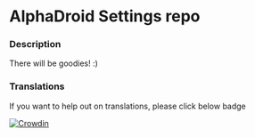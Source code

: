 # AlphaDroid Settings repo #

### Description ###
There will be goodies! :)

### Translations ###
If you want to help out on translations, please click below badge

[![Crowdin](https://d322cqt584bo4o.cloudfront.net/crdroid-translation/localized.svg)](https://crowdin.com/project/alphadroid_alphasettings)
